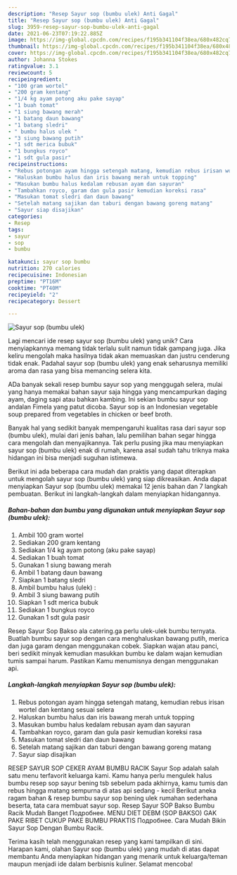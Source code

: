 ```yaml
---
description: "Resep Sayur sop (bumbu ulek) Anti Gagal"
title: "Resep Sayur sop (bumbu ulek) Anti Gagal"
slug: 3959-resep-sayur-sop-bumbu-ulek-anti-gagal
date: 2021-06-23T07:19:22.885Z
image: https://img-global.cpcdn.com/recipes/f195b341104f38ea/680x482cq70/sayur-sop-bumbu-ulek-foto-resep-utama.jpg
thumbnail: https://img-global.cpcdn.com/recipes/f195b341104f38ea/680x482cq70/sayur-sop-bumbu-ulek-foto-resep-utama.jpg
cover: https://img-global.cpcdn.com/recipes/f195b341104f38ea/680x482cq70/sayur-sop-bumbu-ulek-foto-resep-utama.jpg
author: Johanna Stokes
ratingvalue: 3.1
reviewcount: 5
recipeingredient:
- "100 gram wortel"
- "200 gram kentang"
- "1/4 kg ayam potong aku pake sayap"
- "1 buah tomat"
- "1 siung bawang merah"
- "1 batang daun bawang"
- "1 batang sledri"
- " bumbu halus ulek "
- "3 siung bawang putih"
- "1 sdt merica bubuk"
- "1 bungkus royco"
- "1 sdt gula pasir"
recipeinstructions:
- "Rebus potongan ayam hingga setengah matang, kemudian rebus irisan wortel dan kentang sesuai selera"
- "Haluskan bumbu halus dan iris bawang merah untuk topping"
- "Masukan bumbu halus kedalam rebusan ayam dan sayuran"
- "Tambahkan royco, garam dan gula pasir kemudian koreksi rasa"
- "Masukan tomat sledri dan daun bawang"
- "Setelah matang sajikan dan taburi dengan bawang goreng matang"
- "Sayur siap disajikan"
categories:
- Resep
tags:
- sayur
- sop
- bumbu

katakunci: sayur sop bumbu 
nutrition: 270 calories
recipecuisine: Indonesian
preptime: "PT16M"
cooktime: "PT40M"
recipeyield: "2"
recipecategory: Dessert

---
```



![Sayur sop (bumbu ulek)](https://img-global.cpcdn.com/recipes/f195b341104f38ea/680x482cq70/sayur-sop-bumbu-ulek-foto-resep-utama.jpg)

Lagi mencari ide resep sayur sop (bumbu ulek) yang unik? Cara menyiapkannya memang tidak terlalu sulit namun tidak gampang juga. Jika keliru mengolah maka hasilnya tidak akan memuaskan dan justru cenderung tidak enak. Padahal sayur sop (bumbu ulek) yang enak seharusnya memiliki aroma dan rasa yang bisa memancing selera kita.

ADa banyak sekali resep bumbu sayur sop yang menggugah selera, mulai yang hanya memakai bahan sayur saja hingga yang mencampurkan daging ayam, daging sapi atau bahkan kambing. Ini sekian bumbu sayur sop andalan Fimela yang patut dicoba. Sayur sop is an Indonesian vegetable soup prepared from vegetables in chicken or beef broth.

Banyak hal yang sedikit banyak mempengaruhi kualitas rasa dari sayur sop (bumbu ulek), mulai dari jenis bahan, lalu pemilihan bahan segar hingga cara mengolah dan menyajikannya. Tak perlu pusing jika mau menyiapkan sayur sop (bumbu ulek) enak di rumah, karena asal sudah tahu triknya maka hidangan ini bisa menjadi suguhan istimewa.


Berikut ini ada beberapa cara mudah dan praktis yang dapat diterapkan untuk mengolah sayur sop (bumbu ulek) yang siap dikreasikan. Anda dapat menyiapkan Sayur sop (bumbu ulek) memakai 12 jenis bahan dan 7 langkah pembuatan. Berikut ini langkah-langkah dalam menyiapkan hidangannya.

<!--inarticleads1-->

##### Bahan-bahan dan bumbu yang digunakan untuk menyiapkan Sayur sop (bumbu ulek):

1. Ambil 100 gram wortel
1. Sediakan 200 gram kentang
1. Sediakan 1/4 kg ayam potong (aku pake sayap)
1. Sediakan 1 buah tomat
1. Gunakan 1 siung bawang merah
1. Ambil 1 batang daun bawang
1. Siapkan 1 batang sledri
1. Ambil  bumbu halus (ulek) :
1. Ambil 3 siung bawang putih
1. Siapkan 1 sdt merica bubuk
1. Sediakan 1 bungkus royco
1. Gunakan 1 sdt gula pasir


Resep Sayur Sop Bakso ala catering.ga perlu ulek-ulek bumbu ternyata. Buatlah bumbu sayur sop dengan cara menghaluskan bawang putih, merica dan juga garam dengan menggunakan cobek. Siapkan wajan atau panci, beri sedikit minyak kemudian masukkan bumbu ke dalam wajan kemudian tumis sampai harum. Pastikan Kamu menumisnya dengan menggunakan api. 

<!--inarticleads2-->

##### Langkah-langkah menyiapkan Sayur sop (bumbu ulek):

1. Rebus potongan ayam hingga setengah matang, kemudian rebus irisan wortel dan kentang sesuai selera
1. Haluskan bumbu halus dan iris bawang merah untuk topping
1. Masukan bumbu halus kedalam rebusan ayam dan sayuran
1. Tambahkan royco, garam dan gula pasir kemudian koreksi rasa
1. Masukan tomat sledri dan daun bawang
1. Setelah matang sajikan dan taburi dengan bawang goreng matang
1. Sayur siap disajikan


RESEP SAYUR SOP CEKER AYAM BUMBU RACIK Sayur Sop adalah salah satu menu terfavorit keluarga kami. Kamu hanya perlu mengulek halus bumbu resep sop sayur bening tsb sebelum pada akhirnya, kamu tumis dan rebus hingga matang sempurna di atas api sedang - kecil Berikut aneka ragam bahan &amp; resep bumbu sayur sop bening ulek rumahan sederhana beserta, tata cara membuat sayur sop. Resep Sayur SOP Bakso Bumbu Racik Mudah Banget Подробнее. MENU DIET DEBM (SOP BAKSO) GAK PAKE RIBET CUKUP PAKE BUMBU PRAKTIS Подробнее. Cara Mudah Bikin Sayur Sop Dengan Bumbu Racik. 

Terima kasih telah menggunakan resep yang kami tampilkan di sini. Harapan kami, olahan Sayur sop (bumbu ulek) yang mudah di atas dapat membantu Anda menyiapkan hidangan yang menarik untuk keluarga/teman maupun menjadi ide dalam berbisnis kuliner. Selamat mencoba!
